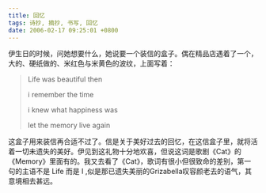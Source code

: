 ```yaml
---
title: 回忆
tags: 诗抄, 摘抄, 书写, 回忆
date: 2006-02-17 09:25:01 +0800
---
```


伊生日的时候，问她想要什么，她说要一个装信的盒子。偶在精品店遇着了一个，大的、硬纸做的、米红色与米黄色的波纹，上面写着：

> Life was beautiful then
> 
> i remember the time
> 
> i knew what happiness was
> 
> let the memory live again

这盒子用来装信再合适不过了。信是关于美好过去的回忆，在这信盒子里，就将活着一切未遗失的美好。伊见到这礼物十分地欢喜，但说这词是歌剧《Cat》的《Memory》里面有的。我又去看了《Cat》，歌词有很小但很致命的差别，第一句的主语不是 Life 而是 I ,似是那已遗失美丽的Grizabella叹容颜老去的语气，其意境相去甚远。

